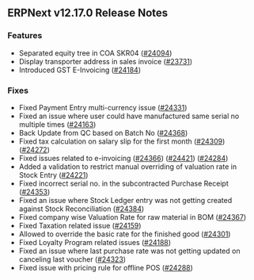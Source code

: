 ## ERPNext v12.17.0 Release Notes

### Features

- Separated equity tree in COA SKR04 ([#24094](https://github.com/frappe/erpnext/pull/24094))
- Display transporter address in sales invoice ([#23731](https://github.com/frappe/erpnext/pull/23731))
- Introduced GST E-Invoicing ([#24184](https://github.com/frappe/erpnext/pull/24184))

### Fixes

- Fixed Payment Entry multi-currency issue ([#24331](https://github.com/frappe/erpnext/pull/24331))
- Fixed an issue where user could have manufactured same serial no multiple times ([#24163](https://github.com/frappe/erpnext/pull/24163))
- Back Update from QC based on Batch No  ([#24368](https://github.com/frappe/erpnext/pull/24368))
- Fixed tax calculation on salary slip for the first month ([#24309](https://github.com/frappe/erpnext/pull/24309)) ([#24272](https://github.com/frappe/erpnext/pull/24272))
- Fixed issues related to e-invoicing ([#24366](https://github.com/frappe/erpnext/pull/24366)) ([#24421](https://github.com/frappe/erpnext/pull/24421)) ([#24284](https://github.com/frappe/erpnext/pull/24284))
- Added a validation to restrict manual overriding of valuation rate in Stock Entry ([#24221](https://github.com/frappe/erpnext/pull/24221))
- Fixed incorrect serial no. in the subcontracted Purchase Receipt ([#24353](https://github.com/frappe/erpnext/pull/24353))
- Fixed an issue where Stock Ledger entry was not getting created against Stock Reconciliation ([#24384](https://github.com/frappe/erpnext/pull/24384))
- Fixed company wise Valuation Rate for raw material in BOM ([#24367](https://github.com/frappe/erpnext/pull/24367))
- Fixed Taxation related issue ([#24159](https://github.com/frappe/erpnext/pull/24159))
- Allowed to override the basic rate for the finished good ([#24301](https://github.com/frappe/erpnext/pull/24301))
- Fixed Loyalty Program related issues ([#24188](https://github.com/frappe/erpnext/pull/24188))
- Fixed an issue where last purchase rate was not getting updated on  canceling last voucher ([#24323](https://github.com/frappe/erpnext/pull/24323))
- Fixed issue with pricing rule for offline POS ([#24288](https://github.com/frappe/erpnext/pull/24288))